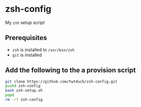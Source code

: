 # zsh-config

My `zsh` setup script

## Prerequisites

- `zsh` is installed to `/usr/bin/zsh`
- `git` is installed

## Add the following to the a provision script

```bash
git clone https://github.com/twtduck/zsh-config.git 
pushd zsh-config
bash zsh-setup.sh
popd
rm -rf zsh-config
```